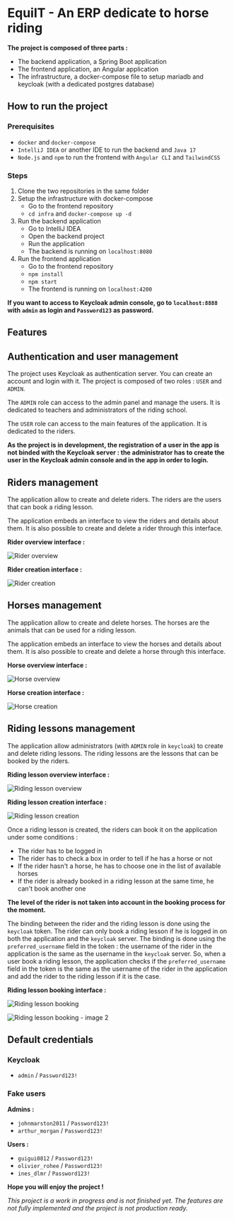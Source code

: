# EquiIT - An ERP dedicate to horse riding

**The project is composed of three parts :**

- The backend application, a Spring Boot application
- The frontend application, an Angular application
- The infrastructure, a docker-compose file to setup mariadb and keycloak (with a dedicated postgres database)

## How to run the project

### Prerequisites

- `docker` and `docker-compose`
- `IntelliJ IDEA` or another IDE to run the backend and `Java 17`
- `Node.js` and `npm` to run the frontend with `Angular CLI` and `TailwindCSS`

### Steps

1. Clone the two repositories in the same folder
2. Setup the infrastructure with docker-compose
    - Go to the frontend repository
    - `cd infra` and `docker-compose up -d`
3. Run the backend application
    - Go to IntelliJ IDEA
    - Open the backend project
    - Run the application
    - The backend is running on `localhost:8080`
4. Run the frontend application
    - Go to the frontend repository
    - `npm install`
    - `npm start`
    - The frontend is running on `localhost:4200`

**If you want to access to Keycloak admin console, go to `localhost:8888` with `admin` as login and `Password123` as password.**

## Features

## Authentication and user management

The project uses Keycloak as authentication server. You can create an account and login with it. The project is composed of two roles : `USER` and `ADMIN`.

The `ADMIN` role can access to the admin panel and manage the users. It is dedicated to teachers and administrators of the riding school.

The `USER` role can access to the main features of the application. It is dedicated to the riders.

**As the project is in development, the registration of a user in the app is not binded with the Keycloak server : the administrator has to create the user in the Keycloak admin console and in the app in order to login.**

## Riders management

The application allow to create and delete riders. The riders are the users that can book a riding lesson.

The application embeds an interface to view the riders and details about them. It is also possible to create and delete a rider through this interface.

**Rider overview interface :**

![Rider overview](./readme_assets/riders_overview.jpg)

**Rider creation interface :**

![Rider creation](./readme_assets/rider_create.jpg)

## Horses management

The application allow to create and delete horses. The horses are the animals that can be used for a riding lesson.

The application embeds an interface to view the horses and details about them. It is also possible to create and delete a horse through this interface.

**Horse overview interface :**

![Horse overview](./readme_assets/horse_overview.jpg)

**Horse creation interface :**

![Horse creation](./readme_assets/horse_create.jpg)

## Riding lessons management

The application allow administrators (with `ADMIN` role in `keycloak`) to create and delete riding lessons. The riding lessons are the lessons that can be booked by the riders.

**Riding lesson overview interface :**

![Riding lesson overview](./readme_assets/session_overview.jpg)

**Riding lesson creation interface :**

![Riding lesson creation](./readme_assets/session_create.jpg)

Once a riding lesson is created, the riders can book it on the application under some conditions :

- The rider has to be logged in
- The rider has to check a box in order to tell if he has a horse or not
- If the rider hasn't a horse, he has to choose one in the list of available horses
- If the rider is already booked in a riding lesson at the same time, he can't book another one

**The level of the rider is not taken into account in the booking process for the moment.**

The binding between the rider and the riding lesson is done using the `keycloak` token. The rider can only book a riding lesson if he is logged in on both the application and the `keycloak` server. The binding is done using the `preferred_username` field in the token : the username of the rider in the application is the same as the username in the `keycloak` server. So, when a user book a riding lesson, the application checks if the `preferred_username` field in the token is the same as the username of the rider in the application and add the rider to the riding lesson if it is the case.

**Riding lesson booking interface :**

![Riding lesson booking](./readme_assets/session_booking.jpg)

![Riding lesson booking - image 2](./readme_assets/session_booking-2.jpg)


## Default credentials

### Keycloak

- `admin` / `Password123!`

### Fake users

**Admins :**

- `johnmarston2011` / `Password123!`
- `arthur_morgan` / `Password123!`

**Users :**

- `guigui0812` / `Password123!`
- `olivier_rohee` / `Password123!`
- `ines_dlmr` / `Password123!`

**Hope you will enjoy the project !**

*This project is a work in progress and is not finished yet. The features are not fully implemented and the project is not production ready.*
